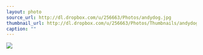 ```yaml
---
layout: photo
source_url: http://dl.dropbox.com/u/256663/Photos/andydog.jpg
thumbnail_url: http://dl.dropbox.com/u/256663/Photos/Thumbnails/andydog.jpg
caption: ""
---
```

![](http://dl.dropbox.com/u/256663/Photos/andydog.jpg)